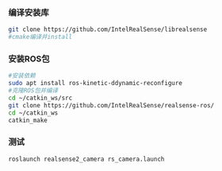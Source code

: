 ### 编译安装库

```sh
git clone https://github.com/IntelRealSense/librealsense
#cmake编译并install
```

### 安装ROS包

```sh
#安装依赖
sudo apt install ros-kinetic-ddynamic-reconfigure
#克隆ROS包并编译
cd ~/catkin_ws/src
git clone https://github.com/IntelRealSense/realsense-ros/
cd ~/catkin_ws
catkin_make
```

### 测试

```sh
roslaunch realsense2_camera rs_camera.launch
```